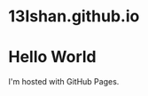 # 13Ishan.github.io
<html>
<body>
<h1>Hello World</h1>
<p>I'm hosted with GitHub Pages.</p>
</body>
</html>